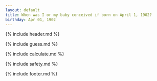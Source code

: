 ```yaml
---
layout: default
title: When was I or my baby conceived if born on April 1, 1902?
birthday: Apr 01, 1902
---
```


{% include header.md %}

{% include guess.md %}

{% include calculate.md %}

{% include safety.md %}

{% include footer.md %}



